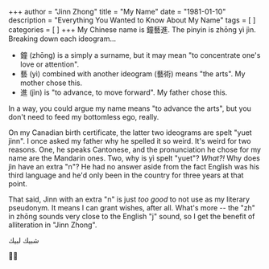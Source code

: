 +++
author = "Jinn Zhong"
title = "My Name"
date = "1981-01-10"
description = "Everything You Wanted to Know About My Name"
tags = [
]
categories = [
]
+++
My Chinese name is 鐘藝進. The pinyin is zhōng yì jìn. Breaking down each ideogram...

* 鐘 (zhōng) is a simply a surname, but it may mean "to concentrate one's love or attention".
* 藝 (yì) combined with another ideogram (藝術) means "the arts". My mother chose this.
* 進 (jìn) is "to advance, to move forward". My father chose this.

In a way, you could argue my name means "to advance the arts", but you don't need to feed my bottomless ego, really.

On my Canadian birth certificate, the latter two ideograms are spelt "yuet jinn". I once asked my father why he spelled it so weird. It's weird for two reasons. One, he speaks Cantonese, and the pronunciation he chose for my name are the Mandarin ones. Two, why is yì spelt "yuet"? _What?!_ Why does jìn have an extra "n"? He had no answer aside from the fact English was his third language and he'd only been in the country for three years at that point.

That said, Jinn with an extra "n" is just _too good_ to not use as my literary pseudonym. It means I can grant wishes, after all. What's more -- the "zh" in zhōng sounds very close to the English "j" sound, so I get the benefit of alliteration in "Jinn Zhong".

شبيك لبيك

:genie_man:

